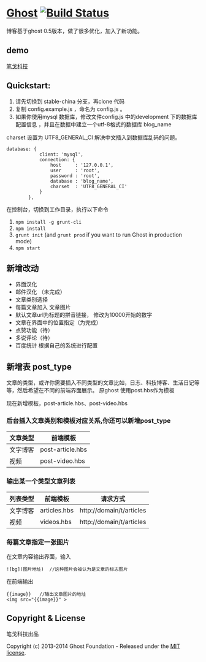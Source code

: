 # [Ghost](https://github.com/TryGhost/Ghost) [![Build Status](https://travis-ci.org/TryGhost/Ghost.svg?branch=master)](https://travis-ci.org/TryGhost/Ghost)

博客基于ghost 0.5版本，做了很多优化，加入了新功能。

##  demo

[笔戈科技](http://www.bigertech.com)

## Quickstart:
1. 请先切换到 stable-china 分支，再clone 代码
2. 复制 config.example.js ，命名为 config.js 。
3. 如果你使用mysql 数据库，修改文件config.js  中的development 下的数据库配置信息 ，并且在数据中建立一个utf-8格式的数据库
blog_name

charset 设置为 UTF8_GENERAL_CI 解决中文插入到数据库乱码的问题。

```
database: {
            client: 'mysql',
            connection: {
                host     : '127.0.0.1',
                user     : 'root',
                password : 'root',
                database : 'blog_name',
                charset  : 'UTF8_GENERAL_CI'
            }
        },

```

在控制台，切换到工作目录，执行以下命令

1. `npm install -g grunt-cli`
1. `npm install`
1. `grunt init` (and `grunt prod` if you want to run Ghost in production mode)
1. `npm start`


## 新增改动
*  界面汉化
*  邮件汉化 （未完成）
*  文章类别选择
*  每篇文章加入 文章图片
*  默认文章url为标题的拼音链接， 修改为10000开始的数字
*  文章在界面中的位置指定（为完成）
*  点赞功能（待）
*  多说评论（待）
*  百度统计 根据自己的系统进行配置


## 新增表 post_type
文章的类型，或许你需要插入不同类型的文章比如，日志、科技博客、生活日记等等，然后希望在不同的前端界面展示。
原ghost 使用post.hbs作为模板  

现在新增模板，post-article.hbs、post-video.hbs

### 后台插入文章类别和模板对应关系,你还可以新增post_type

文章类型    | 前端模板
----|-------
文字博客  | post-article.hbs
视频  | post-video.hbs


### 输出某一个类型文章列表 

列表类型    | 前端模板  |           请求方式
----|-------|----------
文字博客  | articles.hbs |          http://domain/t/articles
视频  | videos.hbs      |           http://domain/t/articles


###  每篇文章指定一张图片
在文章内容输出界面，输入 

```
![bg](图片地址)  //这种图片会被认为是文章的标志图片
```

在前端输出 

```
{{image}}   //输出文章图片的地址
<img src="{{image}}" >
```

## Copyright & License
笔戈科技出品

Copyright (c) 2013-2014 Ghost Foundation - Released under the [MIT license](LICENSE).

